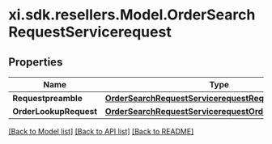 # xi.sdk.resellers.Model.OrderSearchRequestServicerequest

## Properties

Name | Type | Description | Notes
------------ | ------------- | ------------- | -------------
**Requestpreamble** | [**OrderSearchRequestServicerequestRequestpreamble**](OrderSearchRequestServicerequestRequestpreamble.md) |  | 
**OrderLookupRequest** | [**OrderSearchRequestServicerequestOrderLookupRequest**](OrderSearchRequestServicerequestOrderLookupRequest.md) |  | [optional] 

[[Back to Model list]](../README.md#documentation-for-models) [[Back to API list]](../README.md#documentation-for-api-endpoints) [[Back to README]](../README.md)

